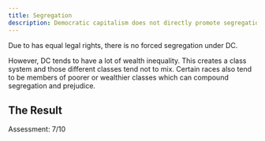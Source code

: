 ```yaml
---
title: Segregation
description: Democratic capitalism does not directly promote segregation, however the classist nature of a high wealth inequality can add to it.
---
```


Due to has equal legal rights, there is no forced segregation under DC.

However, DC tends to have a lot of wealth inequality. This creates a class system and those different classes tend not to mix. Certain races also tend to be members of poorer or wealthier classes which can compound segregation and prejudice.

## The Result

Assessment: 7/10
